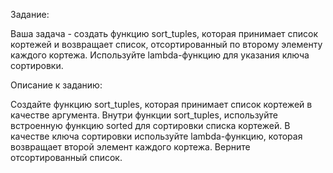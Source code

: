 Задание:

Ваша задача - создать функцию sort_tuples, которая принимает список кортежей и возвращает список, отсортированный по второму элементу каждого кортежа. Используйте lambda-функцию для указания ключа сортировки.

Описание к заданию:

Создайте функцию sort_tuples, которая принимает список кортежей в качестве аргумента.
Внутри функции sort_tuples, используйте встроенную функцию sorted для сортировки списка кортежей. В качестве ключа сортировки используйте lambda-функцию, которая возвращает второй элемент каждого кортежа.
Верните отсортированный список.
